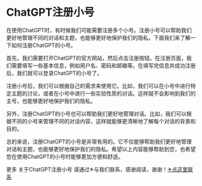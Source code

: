 # ChatGPT注册小号

在使用ChatGPT时，有时候我们可能需要注册多个小号。注册小号可以帮助我们更好地管理不同的对话和主题，也能够更好地保护我们的隐私。下面我们来了解一下如何注册ChatGPT的小号。

首先，我们需要打开ChatGPT的官方网站，然后点击注册按钮。在注册页面，我们需要填写一些基本信息，例如用户名、密码和邮箱等。在填写完信息并成功注册后，我们就可以登录ChatGPT的小号了。

注册小号后，我们可以根据自己的需求来使用它。比如，我们可以在小号中进行特定主题的讨论，或者在小号中进行一些实验性质的对话。这样就不会影响到我们的主号，也能够更好地保护我们的隐私。

另外，注册ChatGPT的小号也可以帮助我们更好地管理对话。比如，我们可以根据不同的小号来管理不同的对话内容，这样就能够更清晰地了解每个对话的背景和目的。

总的来说，注册ChatGPT的小号是非常有用的。它不仅能够帮助我们更好地管理对话和主题，也能够更好地保护我们的隐私。希望以上内容能够帮助到您，也希望您在使用ChatGPT的小号时能够更加方便和舒适。

更多 关于ChatGPT注册小号 请通过✈与我们联系，感谢阅读，谢谢！[✈点这里联系](https://b.k02.cc)